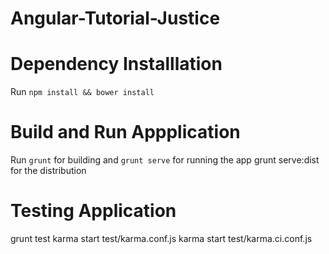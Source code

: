 # Angular-Tutorial-Justice 


# Dependency Installlation
Run `npm install && bower install`

# Build and Run Appplication
Run `grunt` for building and `grunt serve` for running the app grunt serve:dist for the  distribution

# Testing Application
grunt test
karma start test/karma.conf.js
karma start test/karma.ci.conf.js

